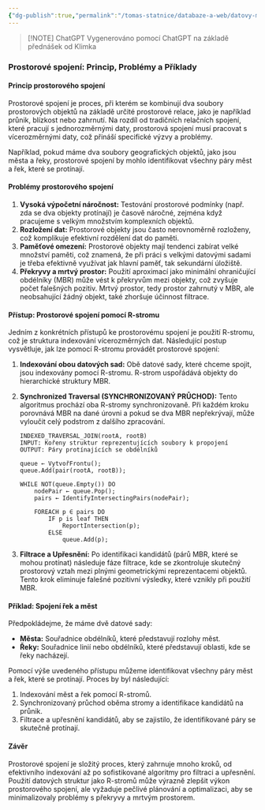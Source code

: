 ```yaml
---
{"dg-publish":true,"permalink":"/tomas-statnice/databaze-a-web/datovy-management/indexovani-v-prostorovych-databazi/spatial-join/","tags":["tomas","datovy_management","databaze_a_web"],"noteIcon":""}
---
```


> [!NOTE] ChatGPT
> Vygenerováno pomocí ChatGPT na základě přednášek od Klimka

### Prostorové spojení: Princip, Problémy a Příklady

#### **Princip prostorového spojení**

Prostorové spojení je proces, při kterém se kombinují dva soubory prostorových objektů na základě určité prostorové relace, jako je například průnik, blízkost nebo zahrnutí. Na rozdíl od tradičních relačních spojení, které pracují s jednorozměrnými daty, prostorová spojení musí pracovat s vícerozměrnými daty, což přináší specifické výzvy a problémy.

Například, pokud máme dva soubory geografických objektů, jako jsou města a řeky, prostorové spojení by mohlo identifikovat všechny páry měst a řek, které se protínají.

#### **Problémy prostorového spojení**

1. **Vysoká výpočetní náročnost:** Testování prostorové podmínky (např. zda se dva objekty protínají) je časově náročné, zejména když pracujeme s velkým množstvím komplexních objektů.
2. **Rozložení dat:** Prostorové objekty jsou často nerovnoměrně rozloženy, což komplikuje efektivní rozdělení dat do paměti.
3. **Paměťové omezení:** Prostorové objekty mají tendenci zabírat velké množství paměti, což znamená, že při práci s velkými datovými sadami je třeba efektivně využívat jak hlavní paměť, tak sekundární úložiště.
4. **Překryvy a mrtvý prostor:** Použití aproximací jako minimální ohraničující obdélníky (MBR) může vést k překryvům mezi objekty, což zvyšuje počet falešných pozitiv. Mrtvý prostor, tedy prostor zahrnutý v MBR, ale neobsahující žádný objekt, také zhoršuje účinnost filtrace.

#### **Přístup: Prostorové spojení pomocí R-stromu**

Jedním z konkrétních přístupů ke prostorovému spojení je použití R-stromu, což je struktura indexování vícerozměrných dat. Následující postup vysvětluje, jak lze pomocí R-stromu provádět prostorové spojení:

1. **Indexování obou datových sad:** Obě datové sady, které chceme spojit, jsou indexovány pomocí R-stromu. R-strom uspořádává objekty do hierarchické struktury MBR.

2. **Synchronized Traversal (SYNCHRONIZOVANÝ PRŮCHOD):** Tento algoritmus prochází oba R-stromy synchronizovaně. Při každém kroku porovnává MBR na dané úrovni a pokud se dva MBR nepřekrývají, může vyloučit celý podstrom z dalšího zpracování.

   ```pseudo
   INDEXED_TRAVERSAL_JOIN(rootA, rootB)
   INPUT: Kořeny struktur reprezentujících soubory k propojení
   OUTPUT: Páry protínajících se obdélníků
   
   queue ← VytvořFrontu();
   queue.Add(pair(rootA, rootB));
   
   WHILE NOT(queue.Empty()) DO
       nodePair ← queue.Pop();
       pairs ← IdentifyIntersectingPairs(nodePair);
       
       FOREACH p ∈ pairs DO
           IF p is leaf THEN
               ReportIntersection(p);
           ELSE
               queue.Add(p);
   ```

3. **Filtrace a Upřesnění:** Po identifikaci kandidátů (párů MBR, které se mohou protínat) následuje fáze filtrace, kde se zkontroluje skutečný prostorový vztah mezi plnými geometrickými reprezentacemi objektů. Tento krok eliminuje falešné pozitivní výsledky, které vznikly při použití MBR.

#### **Příklad: Spojení řek a měst**

Předpokládejme, že máme dvě datové sady:
- **Města:** Souřadnice obdélníků, které představují rozlohy měst.
- **Řeky:** Souřadnice linií nebo obdélníků, které představují oblasti, kde se řeky nacházejí.

Pomocí výše uvedeného přístupu můžeme identifikovat všechny páry měst a řek, které se protínají. Proces by byl následující:
1. Indexování měst a řek pomocí R-stromů.
2. Synchronizovaný průchod oběma stromy a identifikace kandidátů na průnik.
3. Filtrace a upřesnění kandidátů, aby se zajistilo, že identifikované páry se skutečně protínají.

#### **Závěr**

Prostorové spojení je složitý proces, který zahrnuje mnoho kroků, od efektivního indexování až po sofistikované algoritmy pro filtraci a upřesnění. Použití datových struktur jako R-stromů může výrazně zlepšit výkon prostorového spojení, ale vyžaduje pečlivé plánování a optimalizaci, aby se minimalizovaly problémy s překryvy a mrtvým prostorem.